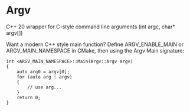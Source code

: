 # Argv
C++ 20 wrapper for C-style command line arguments (int argc, char* argv[])

Want a modern C++ style main function? Define ARGV_ENABLE_MAIN or ARGV_MAIN_NAMESPACE in CMake, then using the Argv Main signature:
```
int <ARGV_MAIN_NAMESPACE>::Main(Argv::Argv argv)
{
    auto arg0 = argv[0];
    for (auto arg : argv)
    {
        // use arg...
    }
    return 0;
}
```
